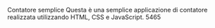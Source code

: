 Contatore semplice
Questa è una semplice applicazione di contatore realizzata utilizzando HTML, CSS e JavaScript. 
5465
